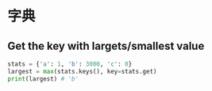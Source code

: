 字典
===

Get the key with largets/smallest value
---

```python
stats = {'a': 1, 'b': 3000, 'c': 0}
largest = max(stats.keys(), key=stats.get)
print(largest) # 'b'
```


